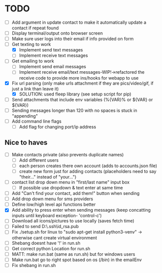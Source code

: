 # TODO

- [ ] Add argument in update contact to make it automatically update a contact if repeat found
- [ ] Display terminal/output onto browser screen
- [ ] Make sure user logs into their email if info provided on form
- [ ] Get texting to work
  - [X] Implement send text messages
  - [ ] Implement receive text messages
- [ ] Get emailing to work
  - [ ] Implement send email messages
  - [ ] Implement receive email/text messages-WIP!->refactored the receive code to provide more ins/hooks for webapp to use
- [X] Fix url parsing (only make urls attachment if they are pics/video/gif, if just a link than leave it)
  - [X] SOLUTION: used fleep library (see setup script for pip)
- [ ] Send attachments that include env variables (%{VAR}% or ${VAR} or ${VAR})
- [ ] Sending messages longer than 120 with no spaces is stuck in "appending"
- [ ] Add command line flags
  - [ ] Add flag for changing port/ip address 

## Nice to haves

- [ ] Make contacts private (also prevents duplicate names)
  - [ ] Add different users
  - [ ] each person creates there own account (adds to accounts.json file)
  - [ ] create new form just for adding contacts (placeholders need to say "their..." instead of "your...")
- [ ] contact list drop down menu in "first/last name" input box
  - [ ] If possible use dropdown & text enter at same time
- [ ] Add "Can't find your contact, add them!" button when sending
- [ ] Add drop down menu for sms providers
- [ ] Define low/high level api functions better
- [X] Add ability to press enter when sending messages (keep concatting inputs until keyboard exception- 'control-c')
- [ ] Download all icons/pictures to use locally (saves fetch time)
- [ ] Failed to send D:\\.ssh\id_rsa.pub
- [ ] Fix ./setup.sh for linux to "sudo apt-get install python3-venv" -> otherwise cant create virtual environment
- [ ] Shebang doesnt have '!' in run.sh
- [ ] Get correct python Location for run.sh
- [ ] MATT: make run.bat (same as run.sh) but for windows users
- [ ] Make run.bat go to right spot based on os (/bin) in the emailEnv
- [ ] Fix shebang in run.sh
